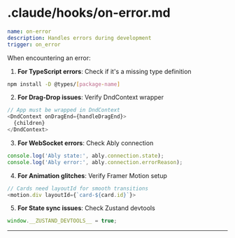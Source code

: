 # .claude/hooks/on-error.md

```yaml
name: on-error
description: Handles errors during development
trigger: on_error
```

When encountering an error:

1. **For TypeScript errors**: Check if it's a missing type definition
```bash
npm install -D @types/[package-name]
```

2. **For Drag-Drop issues**: Verify DndContext wrapper
```javascript
// App must be wrapped in DndContext
<DndContext onDragEnd={handleDragEnd}>
  {children}
</DndContext>
```

3. **For WebSocket errors**: Check Ably connection
```javascript
console.log('Ably state:', ably.connection.state);
console.log('Ably error:', ably.connection.errorReason);
```

4. **For Animation glitches**: Verify Framer Motion setup
```javascript
// Cards need layoutId for smooth transitions
<motion.div layoutId={`card-${card.id}`}>
```

5. **For State sync issues**: Check Zustand devtools
```javascript
window.__ZUSTAND_DEVTOOLS__ = true;
```

---